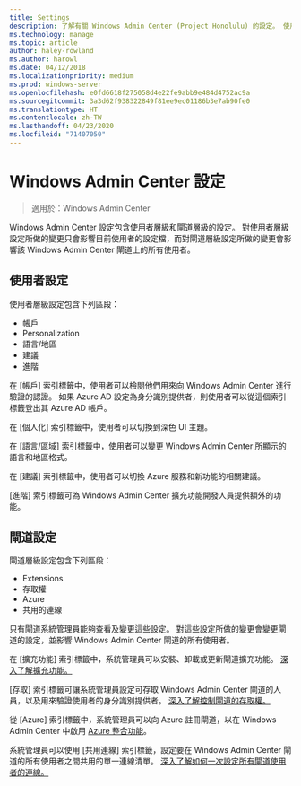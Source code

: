 ```yaml
---
title: Settings
description: 了解有關 Windows Admin Center (Project Honolulu) 的設定。 使用者設定可讓使用者變更其語言/區域和其他喜好設定。 閘道設定可讓系統管理員設定閘道。
ms.technology: manage
ms.topic: article
author: haley-rowland
ms.author: harowl
ms.date: 04/12/2018
ms.localizationpriority: medium
ms.prod: windows-server
ms.openlocfilehash: e0fd6618f275058d4e22fe9abb9e484d4752ac9a
ms.sourcegitcommit: 3a3d62f938322849f81ee9ec01186b3e7ab90fe0
ms.translationtype: HT
ms.contentlocale: zh-TW
ms.lasthandoff: 04/23/2020
ms.locfileid: "71407050"
---
```

# <a name="windows-admin-center-settings"></a>Windows Admin Center 設定

> 適用於：Windows Admin Center

Windows Admin Center 設定包含使用者層級和閘道層級的設定。 對使用者層級設定所做的變更只會影響目前使用者的設定檔，而對閘道層級設定所做的變更會影響該 Windows Admin Center 閘道上的所有使用者。

## <a name="user-settings"></a>使用者設定

使用者層級設定包含下列區段：

- 帳戶
- Personalization
- 語言/地區
- 建議
- 進階

在 [帳戶]  索引標籤中，使用者可以檢閱他們用來向 Windows Admin Center 進行驗證的認證。 如果 Azure AD 設定為身分識別提供者，則使用者可以從這個索引標籤登出其 Azure AD 帳戶。

在 [個人化]  索引標籤中，使用者可以切換到深色 UI 主題。

在 [語言/區域]  索引標籤中，使用者可以變更 Windows Admin Center 所顯示的語言和地區格式。

在 [建議]  索引標籤中，使用者可以切換 Azure 服務和新功能的相關建議。

[進階]  索引標籤可為 Windows Admin Center 擴充功能開發人員提供額外的功能。

## <a name="gateway-settings"></a>閘道設定

閘道層級設定包含下列區段：

- Extensions
- 存取權
- Azure
- 共用的連線

只有閘道系統管理員能夠查看及變更這些設定。 對這些設定所做的變更會變更閘道的設定，並影響 Windows Admin Center 閘道的所有使用者。

在 [擴充功能]  索引標籤中，系統管理員可以安裝、卸載或更新閘道擴充功能。 [深入了解擴充功能。](using-extensions.md)

[存取]  索引標籤可讓系統管理員設定可存取 Windows Admin Center 閘道的人員，以及用來驗證使用者的身分識別提供者。 [深入了解控制閘道的存取權。](user-access-control.md)

從 [Azure]  索引標籤中，系統管理員可以向 Azure 註冊閘道，以在 Windows Admin Center 中啟用 [Azure 整合功能](azure-integration.md)。

系統管理員可以使用 [共用連線]  索引標籤，設定要在 Windows Admin Center 閘道的所有使用者之間共用的單一連線清單。 [深入了解如何一次設定所有閘道使用者的連線。](shared-connections.md)